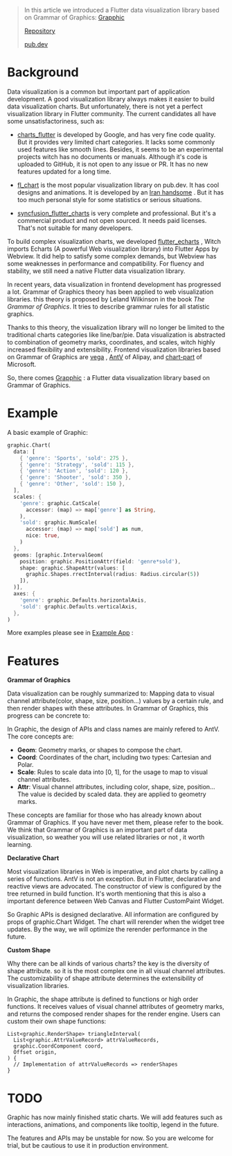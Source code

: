 > In this article we introduced a Flutter data visualization library based on Grammar of Graphics: [Grapphic](https://github.com/entronad/graphic)
>
> [Repository](https://github.com/entronad/graphic)
>
> [pub.dev](https://pub.dev/packages/graphic)

# Background

Data visualization is a common but important part of application development. A good visualization library always makes it easier to build data visualization charts. But unfortunately, there is not yet a perfect visualization library in Flutter community. The current candidates all have some unsatisfactoriness, such as:

- [charts_flutter](https://pub.dev/packages/charts_flutter) is developed by Google, and has very fine code quality. But it provides very limited chart categories. It lacks some commonly used features like smooth lines. Besides, it seems to be an experimental projects witch has no documents or manuals. Although it's code is uploaded to GitHub, it is not open to any issue or PR. It has no new features updated for a long time.

- [fl_chart](https://pub.dev/packages/fl_chart) is the most popular visualization library on pub.dev. It has cool designs and animations. It is developed by an [Iran handsome](https://github.com/imaNNeoFighT) . But it has too much personal style for some statistics or serious situations.

- [syncfusion_flutter_charts](https://pub.dev/packages/syncfusion_flutter_charts) is very complete and professional. But it's a commercial product and not open sourced. It needs paid licenses. That's not suitable for many developers.

To build complex visualization charts, we developed [flutter_echarts](https://github.com/entronad/flutter_echarts) , Witch imports Echarts (A powerful Web visualization library) into Flutter Apps by Webview. It did help to satisfy some complex demands, but Webview has some weaknesses in performance and compatibility. For fluency and stability, we still need a native Flutter data visualization library.



In recent years, data visualization in frontend development has progressed a lot. Grammar of Graphics theory has been applied to web visualization libraries. this theory is proposed by Leland Wilkinson in the book *The Grammar of Graphics*. It tries to describe grammar rules for all statistic graphics.

Thanks to this theory, the visualization library will no longer be limited to the traditional charts categories like line/bar/pie. Data visualization is abstracted to combination of geometry marks, coordinates, and scales, witch highly increased flexibility and extensibility. Frontend visualization libraries based on Grammar of Graphics are [vega](http://vega.github.io/) , [AntV](https://antv.vision/en) of Alipay, and [chart-part](https://microsoft.github.io/chart-parts/) of Microsoft.



So, there comes [Grapphic](https://github.com/entronad/graphic) : a Flutter data visualization library based on Grammar of Graphics.

# Example

A basic example of Graphic:

```dart
graphic.Chart(
  data: [
    { 'genre': 'Sports', 'sold': 275 },
    { 'genre': 'Strategy', 'sold': 115 },
    { 'genre': 'Action', 'sold': 120 },
    { 'genre': 'Shooter', 'sold': 350 },
    { 'genre': 'Other', 'sold': 150 },
  ],
  scales: {
    'genre': graphic.CatScale(
      accessor: (map) => map['genre'] as String,
    ),
    'sold': graphic.NumScale(
      accessor: (map) => map['sold'] as num,
      nice: true,
    )
  },
  geoms: [graphic.IntervalGeom(
    position: graphic.PositionAttr(field: 'genre*sold'),
    shape: graphic.ShapeAttr(values: [
      graphic.Shapes.rrectInterval(radius: Radius.circular(5))
    ]),
  )],
  axes: {
    'genre': graphic.Defaults.horizontalAxis,
    'sold': graphic.Defaults.verticalAxis,
  },
)
```



More examples please see in [Example App](https://github.com/entronad/graphic/tree/master/example) :

# Features

**Grammar of Graphics**

Data visualization can be roughly summarized to: Mapping data to visual channel attribute(color, shape, size, position...) values by a certain rule, and then render shapes with these attributes. In Grammar of Graphics, this progress can be concrete to:

In Graphic, the design of APIs and class names are mainly refered to AntV. The core concepts are:

- **Geom**: Geometry marks, or shapes to compose the chart.
- **Coord**: Coordinates of the chart, including two types: Cartesian and Polar.
- **Scale**: Rules to scale data into [0, 1], for the usage to map to visual channel attributes.
- **Attr**: Visual channel attributes, including color, shape, size, position... The value is decided by scaled data. they are applied to geometry marks.

These concepts are familiar for those who has already known about Grammar of Graphics. If you have never met them, please refer to the book. We think that Grammar of Graphics is an important part of data visualization, so weather you will use related libraries or not , it worth learning.

**Declarative Chart**

Most visualization libraries in Web is imperative, and plot charts by calling a series of functions. AntV is not an exception. But in Flutter, declarative and reactive views are advocated. The constructor of view is configured by the tree returned in build function. It's worth mentioning that this is also a important deference between Web Canvas and Flutter CustomPaint Widget.

So Graphic APIs is designed declarative. All information are configured by props of graphic.Chart Widget. The chart will rerender when the widget tree updates. By the way, we will optimize the rerender performance in the future.

**Custom Shape**

Why there can be all kinds of various charts? the key is the diversity of shape attribute. so it is the most complex one in all visual channel attributes. The customizability of shape attribute determines the extensibility of visualization libraries.

In Graphic, the shape attribute is defined to functions or high order functions. It receives values of visual channel attributes of geometry marks, and returns the composed render shapes for the render engine. Users can custom their own shape functions:

```
List<graphic.RenderShape> triangleInterval(
  List<graphic.AttrValueRecord> attrValueRecords,
  graphic.CoordComponent coord,
  Offset origin,
) {
  // Implementation of attrValueRecords => renderShapes
}
```

# TODO

Graphic has now mainly finished static charts. We will add features such as interactions, animations, and components like tooltip, legend in the future.

The features and APIs may be unstable for now. So you are welcome for trial, but be cautious to use it in production environment.